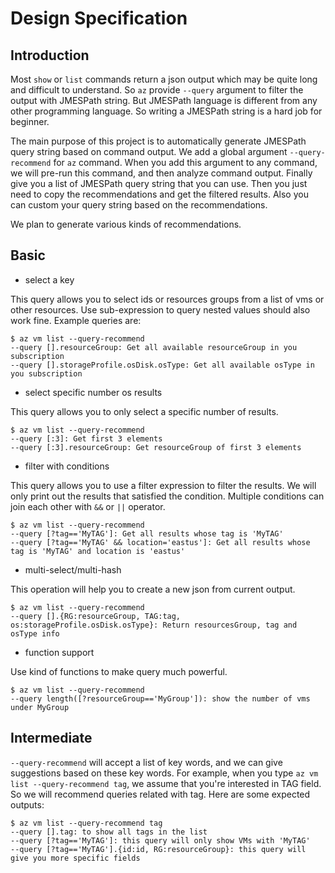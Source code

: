 
# Design Specification

## Introduction

Most `show` or `list` commands return a json output which may be quite long and difficult to understand. So `az` provide `--query` argument to filter the output with JMESPath string. But JMESPath language is different from any other programming language. So writing a JMESPath string is a hard job for beginner.

The main purpose of this project is to automatically generate JMESPath query string based on command output. We add a global argument `--query-recommend` for `az` command. When you add this argument to any command, we will pre-run this command, and then analyze command output. Finally give you a list of JMESPath query string that you can use. Then you just need to copy the recommendations and get the filtered results. Also you can custom your query string based on the recommendations. 

We plan to generate various kinds of recommendations.

## Basic

* select a key

This query allows you to select ids or resources groups from a list of vms or other resources. Use sub-expression to query nested values should also work fine. Example queries are:


```shell
$ az vm list --query-recommend
--query [].resourceGroup: Get all available resourceGroup in you subscription
--query [].storageProfile.osDisk.osType: Get all available osType in you subscription
```

* select specific number os results

This query allows you to only select a specific number of results.

```shell
$ az vm list --query-recommend
--query [:3]: Get first 3 elements
--query [:3].resourceGroup: Get resourceGroup of first 3 elements
```


* filter with conditions

This query allows you to use a filter expression to filter the results. We will only print out the results that satisfied the condition. Multiple conditions can join each other with `&&` or `||` operator.

```shell
$ az vm list --query-recommend
--query [?tag=='MyTAG']: Get all results whose tag is 'MyTAG'
--query [?tag=='MyTAG' && location='eastus']: Get all results whose tag is 'MyTAG' and location is 'eastus'
```

* multi-select/multi-hash

This operation will help you to create a new json from current output.

```shell
$ az vm list --query-recommend
--query [].{RG:resourceGroup, TAG:tag, os:storageProfile.osDisk.osType}: Return resourcesGroup, tag and osType info
```

* function support

Use kind of functions to make query much powerful.

```shell
$ az vm list --query-recommend
--query length([?resourceGroup=='MyGroup']): show the number of vms under MyGroup
```

## Intermediate
`--query-recommend` will accept a list of key words, and we can give suggestions based on these key words.
For example, when you type `az vm list --query-recommend tag`, we assume that you're interested in TAG field. So we will recommend queries related with tag. Here are some expected outputs:

```shell
$ az vm list --query-recommend tag
--query [].tag: to show all tags in the list
--query [?tag=='MyTAG']: this query will only show VMs with 'MyTAG'
--query [?tag=='MyTAG'].{id:id, RG:resourceGroup}: this query will give you more specific fields
```
